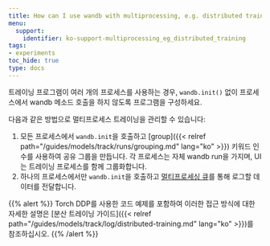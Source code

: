 ```yaml
---
title: How can I use wandb with multiprocessing, e.g. distributed training?
menu:
  support:
    identifier: ko-support-multiprocessing_eg_distributed_training
tags:
- experiments
toc_hide: true
type: docs
---
```


트레이닝 프로그램이 여러 개의 프로세스를 사용하는 경우, `wandb.init()` 없이 프로세스에서 wandb 메소드 호출을 하지 않도록 프로그램을 구성하세요.

다음과 같은 방법으로 멀티프로세스 트레이닝을 관리할 수 있습니다:

1. 모든 프로세스에서 `wandb.init`을 호출하고 [group]({{< relref path="/guides/models/track/runs/grouping.md" lang="ko" >}}) 키워드 인수를 사용하여 공유 그룹을 만듭니다. 각 프로세스는 자체 wandb run을 가지며, UI는 트레이닝 프로세스를 함께 그룹화합니다.
2. 하나의 프로세스에서만 `wandb.init`을 호출하고 [멀티프로세싱 큐](https://docs.python.org/3/library/multiprocessing.html#exchanging-objects-between-processes)를 통해 로그할 데이터를 전달합니다.

{{% alert %}}
Torch DDP를 사용한 코드 예제를 포함하여 이러한 접근 방식에 대한 자세한 설명은 [분산 트레이닝 가이드]({{< relref path="/guides/models/track/log/distributed-training.md" lang="ko" >}})를 참조하십시오.
{{% /alert %}}
